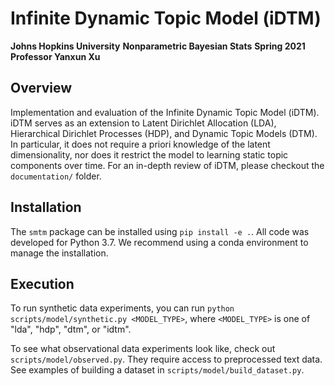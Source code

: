 # Infinite Dynamic Topic Model (iDTM)

**Johns Hopkins University**
**Nonparametric Bayesian Stats**
**Spring 2021**
**Professor Yanxun Xu**

## Overview

Implementation and evaluation of the Infinite Dynamic Topic Model (iDTM). iDTM serves as an extension to Latent Dirichlet Allocation (LDA), Hierarchical Dirichlet Processes (HDP), and Dynamic Topic Models (DTM). In particular, it does not require a priori knowledge of the latent dimensionality, nor does it restrict the model to learning static topic components over time. For an in-depth review of iDTM, please checkout the `documentation/` folder.

## Installation

The `smtm` package can be installed using `pip install -e .`. All code was developed for Python 3.7. We recommend using a conda environment to manage the installation.

## Execution

To run synthetic data experiments, you can run `python scripts/model/synthetic.py <MODEL_TYPE>`, where `<MODEL_TYPE>` is one of "lda", "hdp", "dtm", or "idtm".

To see what observational data experiments look like, check out `scripts/model/observed.py`. They require access to preprocessed text data. See examples of building a dataset in `scripts/model/build_dataset.py`.
